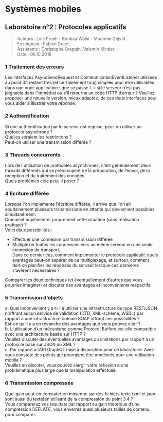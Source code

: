 # Systèmes mobiles
## Laboratoire n°2 : Protocoles applicatifs

> Auteurs : Loic Frueh - Koubaa Walid - Muaremi Dejvid  
> Enseignant : Fabien Dutoit  
> Assistants : Christophe Greppin, Valentin Minder  
> Date : 09.10.2018


### 1 Traitement des erreurs
Les interfaces AsyncSendRequest et CommunicationEventListener utilisées au point 3.1 restent très (et certainement trop) simples pour être utilisables dans une vraie application : que se passe-t-il si le serveur n’est pas joignable dans l’immédiat ou s’il retourne un code HTTP d’erreur ? 
Veuillez proposer une nouvelle version, mieux adaptée, de ces deux interfaces pour vous aider à illustrer votre réponse.

### 2 Authentification
Si une authentification par le serveur est requise, peut-on utiliser un protocole asynchrone ?  
Quelles seraient les restrictions ?  
Peut-on utiliser une transmission différée ?  

### 3 Threads concurrents
Lors de l'utilisation de protocoles asynchrones, c'est généralement deux threads différents qui se préoccupent de la préparation, de l'envoi, de la réception et du traitement des données.  
Quels problèmes cela peut-il poser ?

### 4 Ecriture différée
Lorsque l'on implémente l'écriture différée, il arrive que l'on ait soudainement plusieurs transmissions en attente qui deviennent possibles simultanément.  
Comment implémenter proprement cette situation (sans réalisation pratique) ?  
Voici deux possibilités :
- Effectuer une connexion par transmission différée  
- Multiplexer toutes les connexions vers un même serveur en une seule connexion de transport.  
Dans ce dernier cas, comment implémenter le protocole applicatif, quels avantages peut-on
espérer de ce multiplexage, et surtout, comment doit-on planifier les réponses du serveur
lorsque ces dernières s'avèrent nécessaires ?  

Comparer les deux techniques (et éventuellement d'autres que vous pourriez imaginer) et discuter des avantages et inconvénients respectifs.

### 5 Transmission d’objets
a. Quel inconvénient y a-t-il à utiliser une infrastructure de type REST/JSON n'offrant aucun
service de validation (DTD, XML-schéma, WSDL) par rapport à une infrastructure comme SOAP
offrant ces possibilités ?  
Est-ce qu’il y a en revanche des avantages que vous pouvez citer ?  
b. L’utilisation d’un mécanisme comme Protocol Buffers est-elle compatible avec une
architecture basée sur HTTP ?  
Veuillez discuter des éventuelles avantages ou limitations par rapport à un protocole basé sur JSON ou XML ?  
c. Par rapport à l’API GraphQL mise à disposition pour ce laboratoire. Avez-vous constaté des
points qui pourraient être améliorés pour une utilisation mobile ?  
Veuillez en discuter, vous pouvez élargir votre réflexion à une problématique plus large que la manipulation effectuée.

### 6 Transmission compressée
Quel gain peut-on constater en moyenne sur des fichiers texte (xml et json sont aussi du texte)en utilisant de la compression du point 3.4 ?  
Vous comparerez vos résultats par rapport au gain théorique d’une compression DEFLATE, vous enverrez aussi plusieurs tailles de contenu pour comparer.